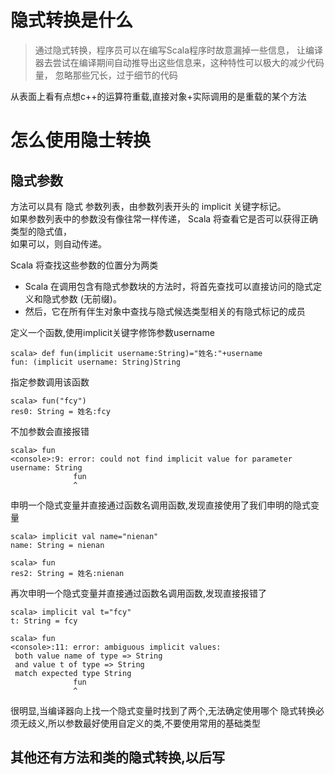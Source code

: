 # 隐式转换是什么
>通过隐式转换，程序员可以在编写Scala程序时故意漏掉一些信息，
让编译器去尝试在编译期间自动推导出这些信息来，这种特性可以极大的减少代码量，
忽略那些冗长，过于细节的代码
 
从表面上看有点想c++的运算符重载,直接对象+实际调用的是重载的某个方法  
# 怎么使用隐士转换
## 隐式参数
方法可以具有 隐式 参数列表，由参数列表开头的 implicit 关键字标记。  
如果参数列表中的参数没有像往常一样传递， Scala 将查看它是否可以获得正确类型的隐式值，  
如果可以，则自动传递。  

Scala 将查找这些参数的位置分为两类       
* Scala 在调用包含有隐式参数块的方法时，将首先查找可以直接访问的隐式定义和隐式参数 (无前缀)。  
* 然后，它在所有伴生对象中查找与隐式候选类型相关的有隐式标记的成员

定义一个函数,使用implicit关键字修饰参数username  
```
scala> def fun(implicit username:String)="姓名:"+username
fun: (implicit username: String)String
```
指定参数调用该函数
```
scala> fun("fcy")
res0: String = 姓名:fcy
```
不加参数会直接报错
```
scala> fun
<console>:9: error: could not find implicit value for parameter username: String
              fun
              ^
```
申明一个隐式变量并直接通过函数名调用函数,发现直接使用了我们申明的隐式变量
```
scala> implicit val name="nienan"
name: String = nienan

scala> fun
res2: String = 姓名:nienan
```
再次申明一个隐式变量并直接通过函数名调用函数,发现直接报错了
```
scala> implicit val t="fcy"
t: String = fcy

scala> fun
<console>:11: error: ambiguous implicit values:
 both value name of type => String
 and value t of type => String
 match expected type String
              fun
              ^
```
很明显,当编译器向上找一个隐式变量时找到了两个,无法确定使用哪个
隐式转换必须无歧义,所以参数最好使用自定义的类,不要使用常用的基础类型
## 其他还有方法和类的隐式转换,以后写